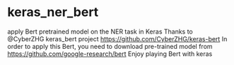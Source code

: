 # keras_ner_bert
apply Bert pretrained model on the NER task in Keras
Thanks to @CyberZHG keras_bert project https://github.com/CyberZHG/keras-bert
In order to apply this Bert, you need to download pre-trained model from https://github.com/google-research/bert
Enjoy playing Bert with keras

